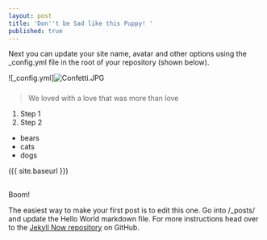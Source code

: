 ```yaml
---
layout: post
title: 'Don''t be Sad like this Puppy! '
published: true
---
```


Next you can update your site name, avatar and other options using the _config.yml file in the root of your repository (shown below).

![_config.yml]![Confetti.JPG]({{site.baseurl}}/_posts/Confetti.JPG)
###

> We loved with a love that was more than love

1. Step 1
2. Step 2 

- bears
- cats
- dogs

({{ site.baseurl }})
##

Boom!

The easiest way to make your first post is to edit this one. Go into /_posts/ and update the Hello World markdown file. For more instructions head over to the [Jekyll Now repository](https://github.com/barryclark/jekyll-now) on GitHub.
